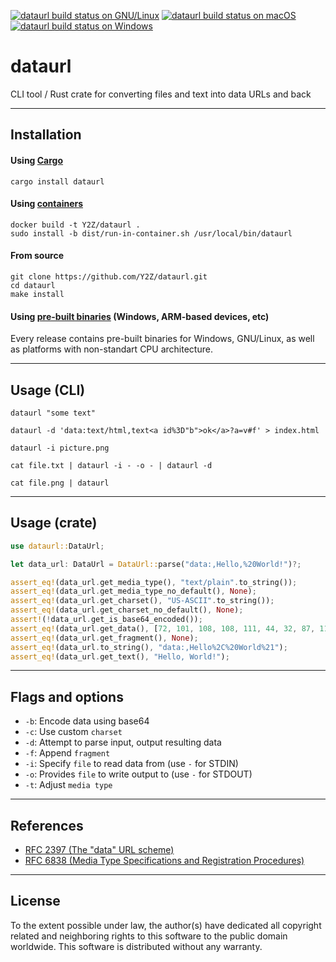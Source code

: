 [![dataurl build status on GNU/Linux](https://github.com/Y2Z/dataurl/workflows/GNU%2FLinux/badge.svg)](https://github.com/Y2Z/dataurl/actions?query=workflow%3AGNU%2FLinux)
[![dataurl build status on macOS](https://github.com/Y2Z/dataurl/workflows/macOS/badge.svg)](https://github.com/Y2Z/dataurl/actions?query=workflow%3AmacOS)
[![dataurl build status on Windows](https://github.com/Y2Z/dataurl/workflows/Windows/badge.svg)](https://github.com/Y2Z/dataurl/actions?query=workflow%3AWindows)

# dataurl

CLI tool / Rust crate for converting files and text into data URLs and back


---------------------------------------------------


## Installation

#### Using [Cargo](https://crates.io/crates/dataurl)

```console
cargo install dataurl
```

#### Using [containers](https://www.docker.com/)

```console
docker build -t Y2Z/dataurl .
sudo install -b dist/run-in-container.sh /usr/local/bin/dataurl
```

#### From source

```console
git clone https://github.com/Y2Z/dataurl.git
cd dataurl
make install
```

#### Using [pre-built binaries](https://github.com/Y2Z/dataurl/releases) (Windows, ARM-based devices, etc)

Every release contains pre-built binaries for Windows, GNU/Linux, as well as platforms with non-standart CPU architecture.


---------------------------------------------------


## Usage (CLI)

```console
dataurl "some text"
```

```console
dataurl -d 'data:text/html,text<a id%3D"b">ok</a>?a=v#f' > index.html
```

```console
dataurl -i picture.png
```

```console
cat file.txt | dataurl -i - -o - | dataurl -d
```

```console
cat file.png | dataurl
```

---------------------------------------------------


## Usage (crate)

```rust
use dataurl::DataUrl;

let data_url: DataUrl = DataUrl::parse("data:,Hello,%20World!")?;

assert_eq!(data_url.get_media_type(), "text/plain".to_string());
assert_eq!(data_url.get_media_type_no_default(), None);
assert_eq!(data_url.get_charset(), "US-ASCII".to_string());
assert_eq!(data_url.get_charset_no_default(), None);
assert!(!data_url.get_is_base64_encoded());
assert_eq!(data_url.get_data(), [72, 101, 108, 108, 111, 44, 32, 87, 111, 114, 108, 100, 33]);
assert_eq!(data_url.get_fragment(), None);
assert_eq!(data_url.to_string(), "data:,Hello%2C%20World%21");
assert_eq!(data_url.get_text(), "Hello, World!");
```


---------------------------------------------------


## Flags and options

 - `-b`: Encode data using base64
 - `-c`: Use custom `charset`
 - `-d`: Attempt to parse input, output resulting data
 - `-f`: Append `fragment`
 - `-i`: Specify `file` to read data from (use `-` for STDIN)
 - `-o`: Provides `file` to write output to (use `-` for STDOUT)
 - `-t`: Adjust `media type`


---------------------------------------------------


## References

 - [RFC 2397 (The "data" URL scheme)](https://datatracker.ietf.org/doc/html/rfc2397)
 - [RFC 6838 (Media Type Specifications and Registration Procedures)](https://datatracker.ietf.org/doc/html/rfc6838)


---------------------------------------------------


## License

To the extent possible under law, the author(s) have dedicated all copyright related and neighboring rights to this software to the public domain worldwide.
This software is distributed without any warranty.
